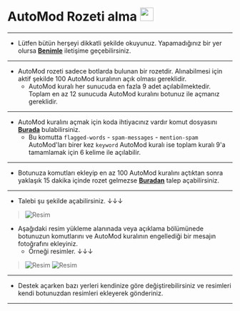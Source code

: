 # AutoMod Rozeti alma <img src="https://i.imgur.com/l1muxR0.png" width="30">
___
* Lütfen bütün herşeyi dikkatli şekilde okuyunuz. Yapamadığınız bir yer olursa **[Benimle](https://discord.com/users/873182701061021696)** iletişime geçebilirsiniz.
___
* AutoMod rozeti sadece botlarda bulunan bir rozetdir. Alınabilmesi için aktif şekilde 100 AutoMod kuralının açık olması gereklidir.
   * AutoMod kuralı her sunucuda en fazla 9 adet açılabilmektedir. Toplam en az 12 sunucuda AutoMod kuralını botunuz ile açmanız gereklidir.
___
* AutoMod kuralını açmak için koda ihtiyacınız vardır komut dosyasını **[Burada](https://github.com/MrBaskan33/AutoMod-Badge/blob/main/AutoMod.js)** bulabilirsiniz.
   * Bu komutta `flagged-words` - `spam-messages` - `mention-spam` AutoMod'ları birer kez `keyword` AutoMod kuralı ise toplam kuralı 9'a tamamlamak için 6 kelime ile açılabilir.
___
* Botunuza komutları ekleyip en az 100 AutoMod kuralını açtıktan sonra yaklaşık 15 dakika içinde rozet gelmezse **[Buradan](https://support.discord.com/hc/tr/requests/new)** talep açabilirsiniz.
___
* Talebi şu şekilde açabilirsiniz. ↓↓↓
> ![Resim](https://i.imgur.com/hhsVzT9.png)
* Aşağıdaki resim yükleme alanınada veya açıklama bölümünede botunuzun komutlarını ve AutoMod kuralının engellediği bir mesajın fotoğrafını ekleyiniz.
   * Örneği resimler. ↓↓↓
> ![Resim](https://i.imgur.com/tw1VUpY.png)
> ![Resim](https://i.imgur.com/TA0TzPX.png)
___
* Destek açarken bazı yerleri kendinize göre değiştirebilirsiniz ve resimleri kendi botunuzdan resimleri ekleyerek gönderiniz.
___
